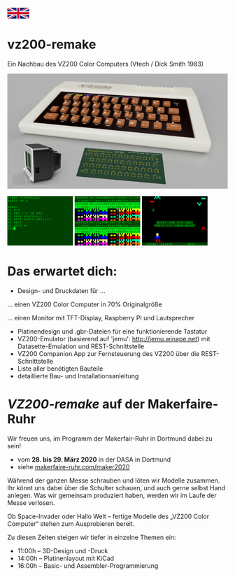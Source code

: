 [![change to english version](images/en.png)](en)

# vz200-remake
Ein Nachbau des VZ200 Color Computers (Vtech / Dick Smith 1983)

![Prototyp](images/vz200-teaser.jpg "VZ200 - 70%")

![Screenshot_02](images/screenshot_02.png "Basic Programming")
![Screenshot_03](images/screenshot_03.png "Charset")
![Screenshot_05](images/screenshot_05.png "the hunter - bit by a bat")

# Das erwartet dich:

* Design- und Druckdaten für ...

... einen VZ200 Color Computer in 70% Originalgröße

... einen Monitor mit TFT-Display, Raspberry PI und Lautsprecher

* Platinendesign und .gbr-Dateien für eine funktionierende Tastatur
* VZ200-Emulator (basierend auf 'jemu': http://jemu.winape.net) mit Datasette-Emulation und REST-Schnittstelle
* VZ200 Companion App zur Fernsteuerung des VZ200 über die REST-Schnittstelle
* Liste aller benötigten Bauteile
* detaillierte Bau- und Installationsanleitung

# *VZ200-remake* auf der Makerfaire-Ruhr

Wir freuen uns, im Programm der Makerfair-Ruhr in Dortmund dabei zu sein!

* vom **28. bis 29. März 2020** in der DASA in Dortmund
* siehe [makerfaire-ruhr.com/maker2020](https://www.makerfaire-ruhr.com/maker2020)

Während der ganzen Messe schrauben und löten wir Modelle zusammen. Ihr könnt uns dabei über  die Schulter schauen, und auch gerne selbst Hand anlegen. Was wir gemeinsam produziert haben, werden wir im Laufe der Messe verlosen.

Ob Space-Invader oder Hallo Welt – fertige Modelle des „VZ200 Color Computer“ stehen zum Ausprobieren bereit.

Zu diesen Zeiten steigen wir tiefer in einzelne Themen ein:

* 11:00h – 3D-Design und -Druck
* 14:00h – Platinenlayout mit KiCad
* 16:00h – Basic- und Assembler-Programmierung
